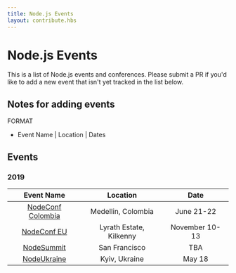 ```yaml
---
title: Node.js Events
layout: contribute.hbs
---
```


# Node.js Events

This is a list of Node.js events and conferences. Please submit a PR if you'd like to add a new event that isn't yet tracked in the list below.

## Notes for adding events

FORMAT

- Event Name | Location | Dates

## Events

### 2019

|                     Event Name                     |        Location         |      Date      |
| :------------------------------------------------: | :---------------------: | :------------: |
| [NodeConf Colombia](https://colombia.nodeconf.com) |   Medellin, Colombia    |   June 21-22   |
|  [NodeConf EU](https://www.nodeconf.eu/2019.html)  | Lyrath Estate, Kilkenny | November 10-13 |
|      [NodeSummit](https://www.nodesummit.com)      |      San Francisco      |      TBA       |
|      [NodeUkraine](https://nodeukraine.org.ua)     |      Kyiv, Ukraine      |     May 18     |
